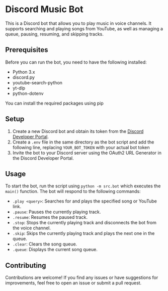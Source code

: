 # Discord Music Bot

This is a Discord bot that allows you to play music in voice channels. It supports searching and playing songs from YouTube, as well as managing a queue, pausing, resuming, and skipping tracks.

## Prerequisites

Before you can run the bot, you need to have the following installed:

- Python 3.x
- discord.py
- youtube-search-python
- yt-dlp
- python-dotenv

You can install the required packages using pip

## Setup

1. Create a new Discord bot and obtain its token from the [Discord Developer Portal](https://discord.com/developers/applications).
2. Create a `.env` file in the same directory as the bot script and add the following line, replacing `YOUR_BOT_TOKEN` with your actual bot token
3. Invite the bot to your Discord server using the OAuth2 URL Generator in the Discord Developer Portal.

## Usage

To start the bot, run the script using `python -m src.bot` which executes the `main()` function. The bot will respond to the following commands:

- `.play <query>`: Searches for and plays the specified song or YouTube link.
- `.pause`: Pauses the currently playing track.
- `.resume`: Resumes the paused track.
- `.stop`: Stops the currently playing track and disconnects the bot from the voice channel.
- `.skip`: Skips the currently playing track and plays the next one in the queue.
- `.clear`: Clears the song queue.
- `.queue`: Displays the current song queue.

## Contributing

Contributions are welcome! If you find any issues or have suggestions for improvements, feel free to open an issue or submit a pull request.
